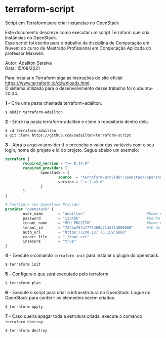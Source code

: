# terraform-script
Script em Terraform para criar instancias no OpenStack

Este documento descreve como executar um script Terraform que cria instâncias no OpenStack.  
Esse script foi escrito para o trabalho da disciplina de Computação em Nuvem do curso de Mestrado Profissional em Computação Aplicada do professor Maxwell.

Autor: Adailton Saraiva  
Data: 15/08/2021

Para instalar o Terraform siga as instruções do site oficial: https://www.terraform.io/downloads.html.  
O sistema utilizado para o desenvolvimento desse trabalho foi o ubuntu-20.04.  

**1** - Crie uma pasta chamada terraform-adailton.  
```bash
$ mkdir terraform-adailton
```

**2** - Entre na pasta terraform-adailton e clone o repositório dentro dela.  
```bash
$ cd terraform-adailton
$ git clone https://github.com/sadailton/terraform-script
```

**3** - Abra o arquivo provider.tf e preencha o valor das variáveis com o seu login, nome do projeto e id do projeto. Segue abaixo um exemplo:  

```terraform	
terraform {
        required_version = ">= 0.14.0"
        required_providers {
                openstack = {
                        source  = "terraform-provider-openstack/openstack"
                        version = "~> 1.43.0"
                }
        }
}

# Configure the OpenStack Provider
provider "openstack" {
        user_name       = "adailton"                            #Nome do usuario no openstack
        password        = "123456"                              #Senha do usuario
        tenant_name     = "MEU_PROJETO"                         #Nome do projeto
        tenant_id       = "724ea70fa7774d69a2143714000000"      #ID do projeto
        auth_url        = "https://200.137.75.159:5000"
        cacert_file     = "./root.crt"
        insecure        = "true"
}
```

**4** - Execute o comando `terraform init` para instalar o plugin do openstack.  
```bash
$ terraform init
```

**5** - Configura o que será executado pelo terraform.  
```bash
$ terraform plan
```

**6** - Execute o script para criar a infraestrutura no OpenStack. Logue no OpenStack para conferir os elementos serem criados.  
```bash
$ terraform apply
```

**7** - Caso queira apagar toda a estrutura criada, execute o comando `terraform destroy`.  
```bash
$ terraform destroy
```
